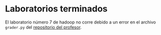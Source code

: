 # Laboratorios terminados

El laboratorio número 7 de hadoop no corre debido a un error en el archivo `grader.py` del [repositorio del profesor](https://github.com/AGD-2019-2-final/evaluacion-final-jarealess).

